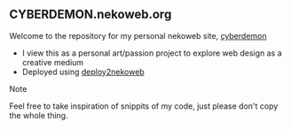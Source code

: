 ## CYBERDEMON.nekoweb.org
Welcome to the repository for my personal nekoweb site, [cyberdemon](cyberdemon.nekoweb.org/)
- I view this as a personal art/passion project to explore web design as a creative medium
- Deployed using [deploy2nekoweb](https://github.com/marketplace/actions/deploy-to-nekoweb/)
> [!NOTE]
> Feel free to take inspiration of snippits of my code, just please don't copy the whole thing.
